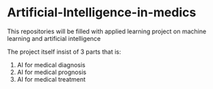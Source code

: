 # Artificial-Intelligence-in-medics

This repositories will be filled with applied learning project on machine learning and artificial intelligence

The project itself insist of 3 parts that is:
1. AI for medical diagnosis
2. AI for medical prognosis
3. AI for medical treatment
